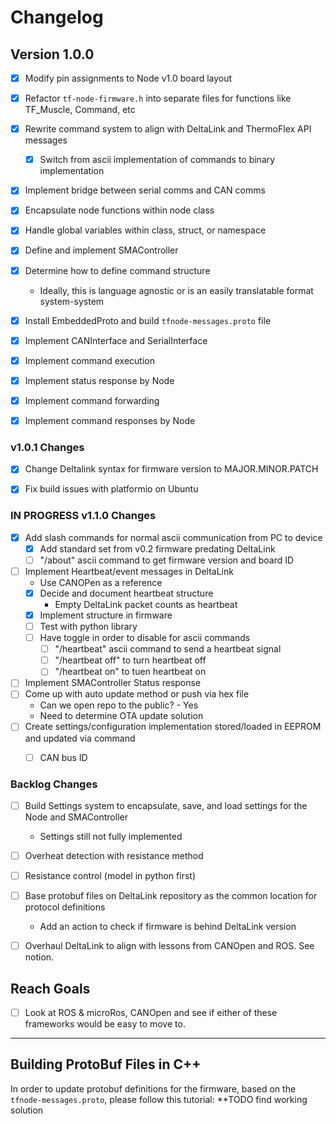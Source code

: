 # Changelog


## Version 1.0.0
- [x] Modify pin assignments to Node v1.0 board layout
- [x] Refactor `tf-node-firmware.h` into separate files for functions like TF_Muscle, Command, etc
- [x] Rewrite command system to align with DeltaLink and ThermoFlex API messages
   - [x] Switch from ascii implementation of commands to binary implementation
- [x] Implement bridge between serial comms and CAN comms
- [x] Encapsulate node functions within node class
- [x] Handle global variables within class, struct, or namespace
- [x] Define and implement SMAController
- [x] Determine how to define command structure
   - Ideally, this is language agnostic or is an easily translatable format system-system
- [x] Install EmbeddedProto and build `tfnode-messages.proto` file 
- [x] Implement CANInterface and SerialInterface
- [x] Implement command execution
- [x] Implement status response by Node
- [x] Implement command forwarding
- [x] Implement command responses by Node


### v1.0.1 Changes
- [x] Change Deltalink syntax for firmware version to MAJOR.MINOR.PATCH
- [x] Fix build issues with platformio on Ubuntu


### IN PROGRESS v1.1.0 Changes
- [x] Add slash commands for normal ascii communication from PC to device
   - [x] Add standard set from v0.2 firmware predating DeltaLink
   - [ ] "/about" ascii command to get firmware version and board ID
- [ ] Implement Heartbeat/event messages in DeltaLink
   - Use CANOPen as a reference
   - [x] Decide and document heartbeat structure
      - Empty DeltaLink packet counts as heartbeat
   - [x] Implement structure in firmware
   - [ ] Test with python library
   - [ ] Have toggle in order to disable for ascii commands
      - [ ] "/heartbeat" ascii command to send a heartbeat signal
      - [ ] "/heartbeat off" to turn heartbeat off
      - [ ] "/heartbeat on" to tuen heartbeat on
- [ ] Implement SMAController Status response
- [ ] Come up with auto update method or push via hex file
   - Can we open repo to the public? - Yes
   - Need to determine OTA update solution
- [ ] Create settings/configuration implementation stored/loaded in EEPROM and updated via command
   - [ ] CAN bus ID


### Backlog Changes

- [ ] Build Settings system to encapsulate, save, and load settings for the Node and SMAController
   - Settings still not fully implemented
- [ ] Overheat detection with resistance method
- [ ] Resistance control (model in python first)
- [ ] Base protobuf files on DeltaLink repository as the common location for protocol definitions
   - Add an action to check if firmware is behind DeltaLink version
- [ ] Overhaul DeltaLink to align with lessons from CANOpen and ROS. See notion.


## Reach Goals
- [ ] Look at ROS & microRos, CANOpen and see if either of these frameworks would be easy to move to.

---


## Building ProtoBuf Files in C++

In order to update protobuf definitions for the firmware, based on the `tfnode-messages.proto`, please follow this tutorial:
**TODO find working solution